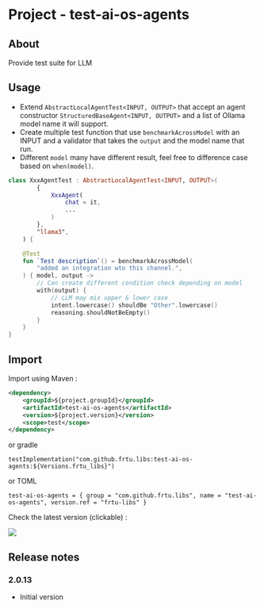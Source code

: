# Project - test-ai-os-agents

## About

Provide test suite for LLM


## Usage

* Extend `AbstractLocalAgentTest<INPUT, OUTPUT>` that accept an agent constructor `StructuredBaseAgent<INPUT, OUTPUT>`
  and a list of Ollama model name it will support.
* Create multiple test function that use `benchmarkAcrossModel` with an INPUT and a validator that takes the `output`
  and the model name that run.
* Different `model` many have different result, feel free to difference case based on `when(model)`. 

```kotlin
class XxxAgentTest : AbstractLocalAgentTest<INPUT, OUTPUT>(
        {
            XxxAgent(
                chat = it,
                ...
            )
        },
        "llama3",
    ) {

    @Test
    fun `Test description`() = benchmarkAcrossModel(
        "added an integration wto this channel.",
    ) { model, output ->
        // Can create different condition check depending on model
        with(output) {
            // LLM may mix upper & lower case
            intent.lowercase() shouldBe "Other".lowercase()
            reasoning.shouldNotBeEmpty()
        }
    }
}
```

## Import

Import using Maven :

```XML
<dependency>
    <groupId>${project.groupId}</groupId>
    <artifactId>test-ai-os-agents</artifactId>
    <version>${project.version}</version>
    <scope>test</scope>
</dependency>
```

or gradle

```
testImplementation("com.github.frtu.libs:test-ai-os-agents:${Versions.frtu_libs}")
```

or TOML

```
test-ai-os-agents = { group = "com.github.frtu.libs", name = "test-ai-os-agents", version.ref = "frtu-libs" }
```

Check the latest version (clickable) :

[<img src="https://img.shields.io/maven-central/v/com.github.frtu.libs/test-ai-os-agents.svg?label=latest%20release%20:%20test-ai-os-agents"/>](https://search.maven.org/#search%7Cga%7C1%7Ca%3A%22lib-utils%22+g%3A%22com.github.frtu.libs%22)

## Release notes

### 2.0.13

* Initial version
